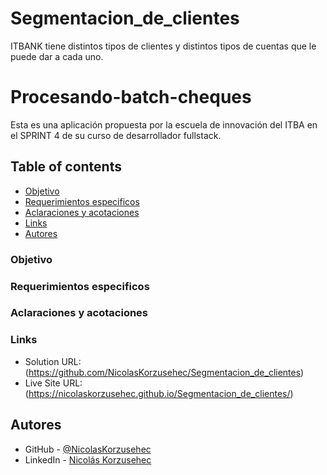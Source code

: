 # Segmentacion_de_clientes
ITBANK tiene distintos tipos de clientes y distintos tipos de cuentas que le puede dar a cada uno.


# Procesando-batch-cheques
Esta es una aplicación propuesta por la escuela de innovación del ITBA en el SPRINT 4 de su curso de desarrollador fullstack.

## Table of contents

  - [Objetivo](#objetivo)
  - [Requerimientos especificos](#requerimientos-especificos)
  - [Aclaraciones y acotaciones](#aclaraciones-y-acotaciones)
  - [Links](#links)
  - [Autores](#autores)

### Objetivo


### Requerimientos especificos


### Aclaraciones y acotaciones


### Links
- Solution URL: (https://github.com/NicolasKorzusehec/Segmentacion_de_clientes)
- Live Site URL: (https://nicolaskorzusehec.github.io/Segmentacion_de_clientes/)

## Autores
- GitHub - [@NicolasKorzusehec](https://github.com/NicolasKorzusehec)
- LinkedIn - [Nicolás Korzusehec](https://www.linkedin.com/in/nicol%C3%A1s-korzusehec/)
